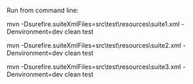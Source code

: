 Run from command line:

mvn -Dsurefire.suiteXmlFiles=src\test\resources\suite1.xml -Denvironment=dev clean test

mvn -Dsurefire.suiteXmlFiles=src\test\resources\suite2.xml -Denvironment=dev clean test

mvn -Dsurefire.suiteXmlFiles=src\test\resources\suite3.xml -Denvironment=dev clean test
